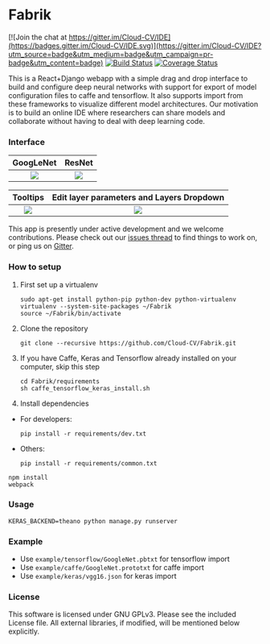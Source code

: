 # Fabrik

[![Join the chat at https://gitter.im/Cloud-CV/IDE](https://badges.gitter.im/Cloud-CV/IDE.svg)](https://gitter.im/Cloud-CV/IDE?utm_source=badge&utm_medium=badge&utm_campaign=pr-badge&utm_content=badge)
[![Build Status](https://travis-ci.org/Cloud-CV/Fabrik.svg?branch=master)](https://travis-ci.org/Cloud-CV/Fabrik)
[![Coverage Status](https://coveralls.io/repos/github/Cloud-CV/Fabrik/badge.svg?branch=master)](https://coveralls.io/github/Cloud-CV/Fabrik?branch=coveralls)

This is a React+Django webapp with a simple drag and drop interface to build and configure deep neural networks with support for export of model configuration files to caffe and tensorflow. It also supports import from these frameworks to visualize different model architectures. Our motivation is to build an online IDE where researchers can share models and collaborate without having to deal with deep learning code.

### Interface
GoogLeNet             |  ResNet 
:-------------------------:|:-------------------------:
![](https://github.com/Cloud-CV/Fabrik/blob/master/example/screenshot_1.png)  |  ![](https://github.com/Cloud-CV/Fabrik/blob/master/example/screenshot_2.png)

Tooltips             |  Edit layer parameters and Layers Dropdown 
:-------------------------:|:-------------------------:
![](https://github.com/Cloud-CV/Fabrik/blob/master/example/screenshot_3.png)  |  ![](https://github.com/Cloud-CV/Fabrik/blob/master/example/screenshot_4.png)


This app is presently under active development and we welcome contributions. Please check out our [issues thread](https://github.com/Cloud-CV/IDE/issues) to find things to work on, or ping us on [Gitter](https://gitter.im/batra-mlp-lab/CloudCV). 

### How to setup
1. First set up a virtualenv
    ```
    sudo apt-get install python-pip python-dev python-virtualenv 
    virtualenv --system-site-packages ~/Fabrik
    source ~/Fabrik/bin/activate
    ```
    
2. Clone the repository
    ```
    git clone --recursive https://github.com/Cloud-CV/Fabrik.git
    ```
    
3. If you have Caffe, Keras and Tensorflow already installed on your computer, skip this step
    ```
    cd Fabrik/requirements
    sh caffe_tensorflow_keras_install.sh
    ```
4. Install dependencies
* For developers:
    ```
    pip install -r requirements/dev.txt
    ```
* Others:
    ```
    pip install -r requirements/common.txt
    ```
```
npm install
webpack
```

### Usage
```
KERAS_BACKEND=theano python manage.py runserver
```

### Example
* Use `example/tensorflow/GoogleNet.pbtxt` for tensorflow import
* Use `example/caffe/GoogleNet.prototxt` for caffe import
* Use `example/keras/vgg16.json` for keras import

### License

This software is licensed under GNU GPLv3. Please see the included License file. All external libraries, if modified, will be mentioned below explicitly.
